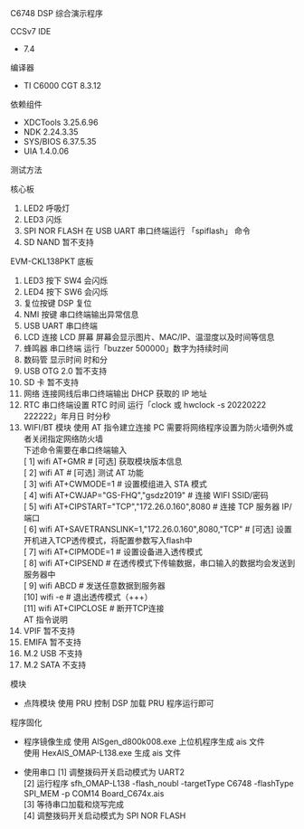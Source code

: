 C6748 DSP 综合演示程序  

CCSv7 IDE  
- 7.4  

编译器  
- TI C6000 CGT 8.3.12  

依赖组件  
- XDCTools 3.25.6.96  
- NDK 2.24.3.35  
- SYS/BIOS 6.37.5.35  
- UIA 1.4.0.06  

测试方法  

核心板  
1. LED2             呼吸灯  
2. LED3             闪烁  
3. SPI NOR FLASH    在 USB UART 串口终端运行 「spiflash」 命令  
4. SD NAND          暂不支持  

EVM-CKL138PKT 底板  
 1. LED3             按下 SW4 会闪烁  
 2. LED4             按下 SW6 会闪烁  
 3. 复位按键         DSP 复位  
 4. NMI 按键         串口终端输出异常信息  
 5. USB UART         串口终端  
 6. LCD 连接         LCD 屏幕 屏幕会显示图片、MAC/IP、温湿度以及时间等信息  
 7. 蜂鸣器           串口终端 运行「buzzer 500000」数字为持续时间  
 8. 数码管           显示时间 时和分  
 9. USB OTG 2.0      暂不支持  
10. SD 卡            暂不支持  
11. 网络             连接网线后串口终端输出 DHCP 获取的 IP 地址  
12. RTC              串口终端设置 RTC 时间 运行「clock 或 hwclock -s 20220222 222222」年月日 时分秒  
13. WIFI/BT 模块     使用 AT 指令建立连接 PC 需要将网络程序设置为防火墙例外或者关闭指定网络防火墙  
                     下述命令需要在串口终端输入  
                     [ 1] wifi AT+GMR                                       # [可选] 获取模块版本信息  
                     [ 2] wifi AT                                           # [可选] 测试 AT 功能  
                     [ 3] wifi AT+CWMODE=1                                  # 设置模组进入 STA 模式  
                     [ 4] wifi AT+CWJAP="GS-FHQ","gsdz2019"                 # 连接 WIFI SSID/密码  
                     [ 5] wifi AT+CIPSTART="TCP","172.26.0.160",8080        # 连接 TCP 服务器 IP/端口  
                     [ 6] wifi AT+SAVETRANSLINK=1,"172.26.0.160",8080,"TCP" # [可选] 设置开机进入TCP透传模式，将配置参数写入flash中  
                     [ 7] wifi AT+CIPMODE=1                                 # 设置设备进入透传模式  
                     [ 8] wifi AT+CIPSEND                                   # 在透传模式下传输数据，串口输入的数据均会发送到服务器中  
                     [ 9] wifi ABCD                                         # 发送任意数据到服务器  
                     [10] wifi -e                                           # 退出透传模式（+++）  
                     [11] wifi AT+CIPCLOSE                                  # 断开TCP连接  
					 AT 指令说明  
14. VPIF             暂不支持  
15. EMIFA            暂不支持  
16. M.2 USB          不支持  
17. M.2 SATA         不支持  

模块  

- 点阵模块         使用 PRU 控制 DSP 加载 PRU 程序运行即可  

程序固化  
- 程序镜像生成     使用 AISgen_d800k008.exe 上位机程序生成 ais 文件  
                   使用 HexAIS_OMAP-L138.exe 生成 ais 文件  

- 使用串口         [1] 调整拨码开关启动模式为 UART2  
                   [2] 运行程序 sfh_OMAP-L138 -flash_noubl -targetType C6748 -flashType SPI_MEM -p COM14 Board_C674x.ais  
			       [3] 等待串口加载和烧写完成  
			       [4] 调整拨码开关启动模式为 SPI NOR FLASH  